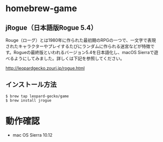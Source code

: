 # homebrew-game
## jRogue（日本語版Rogue 5.4）
Rouge（ローグ）とは1980年に作られた最初期のRPGの一つで、一文字で表現されたキャラクターやプレイするたびにランダムに作られる迷宮などが特徴です。Rogueの最終版といわれるバージョン5.4を日本語化し、macOS Sierraで遊べるようにしてみました。詳しくは下記を参照してください。

http://leopardgecko.zouri.jp/rogue.html
## インストール方法
```
$ brew tap leopard-gecko/game
$ brew install jrogue
```
# 動作確認
- mac OS Sierra 10.12
